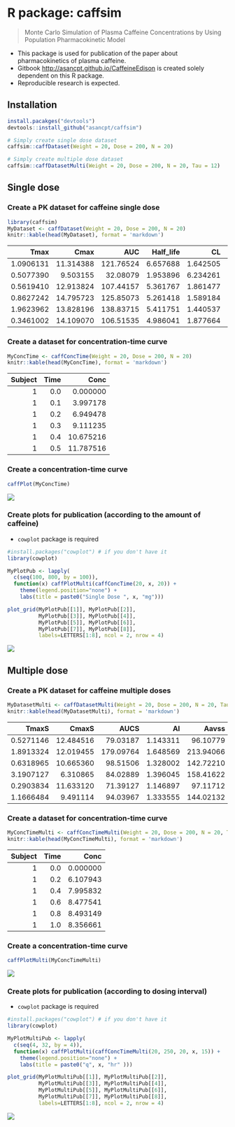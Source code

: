 


# R package: caffsim

> Monte Carlo Simulation of Plasma Caffeine Concentrations by Using Population Pharmacokinetic Model

- This package is used for publication of the paper about pharmacokinetics of plasma caffeine.
- Gitbook <http://asancpt.github.io/CaffeineEdison> is created solely dependent on this R package.
- Reproducible research is expected.

## Installation


```r
install.pacakges("devtools")
devtools::install_github("asancpt/caffsim")

# Simply create single dose dataset
caffsim::caffDataset(Weight = 20, Dose = 200, N = 20) 

# Simply create multiple dose dataset
caffsim::caffDatasetMulti(Weight = 20, Dose = 200, N = 20, Tau = 12) 
```

## Single dose

### Create a PK dataset for caffeine single dose


```r
library(caffsim)
MyDataset <- caffDataset(Weight = 20, Dose = 200, N = 20)
knitr::kable(head(MyDataset), format = 'markdown')
```



|      Tmax|      Cmax|       AUC| Half_life|       CL|        V|        Ka|        Ke|
|---------:|---------:|---------:|---------:|--------:|--------:|---------:|---------:|
| 1.0906131| 11.314388| 121.76524|  6.657688| 1.642505| 15.77963|  3.262995| 0.1040902|
| 0.5077390|  9.503155|  32.08079|  1.953896| 6.234261| 17.57734|  5.887948| 0.3546760|
| 0.5619410| 12.913824| 107.44157|  5.361767| 1.861477| 14.40232|  7.310243| 0.1292484|
| 0.8627242| 14.795723| 125.85073|  5.261418| 1.589184| 12.06546|  4.123528| 0.1317135|
| 1.9623962| 13.828196| 138.83715|  5.411751| 1.440537| 11.24939|  1.314898| 0.1280547|
| 0.3461002| 14.109070| 106.51535|  4.986041| 1.877664| 13.50954| 13.322522| 0.1389880|

### Create a dataset for concentration-time curve


```r
MyConcTime <- caffConcTime(Weight = 20, Dose = 200, N = 20)
knitr::kable(head(MyConcTime), format = 'markdown') 
```



| Subject| Time|      Conc|
|-------:|----:|---------:|
|       1|  0.0|  0.000000|
|       1|  0.1|  3.997178|
|       1|  0.2|  6.949478|
|       1|  0.3|  9.111235|
|       1|  0.4| 10.675216|
|       1|  0.5| 11.787516|

### Create a concentration-time curve


```r
caffPlot(MyConcTime)
```

![](assets/figures/MyPlotMyConcTime-1.png)<!-- -->

### Create plots for publication (according to the amount of caffeine)

- `cowplot` package is required


```r
#install.packages("cowplot") # if you don't have it
library(cowplot)

MyPlotPub <- lapply(
  c(seq(100, 800, by = 100)), 
  function(x) caffPlotMulti(caffConcTime(20, x, 20)) + 
    theme(legend.position="none") + 
    labs(title = paste0("Single Dose ", x, "mg")))

plot_grid(MyPlotPub[[1]], MyPlotPub[[2]],
          MyPlotPub[[3]], MyPlotPub[[4]],
          MyPlotPub[[5]], MyPlotPub[[6]],
          MyPlotPub[[7]], MyPlotPub[[8]],
          labels=LETTERS[1:8], ncol = 2, nrow = 4)
```

![](assets/figures/MyPlotPub-1.png)<!-- -->

## Multiple dose

### Create a PK dataset for caffeine multiple doses


```r
MyDatasetMulti <- caffDatasetMulti(Weight = 20, Dose = 200, N = 20, Tau = 12)
knitr::kable(head(MyDatasetMulti), format = 'markdown') 
```



|     TmaxS|     CmaxS|      AUCS|       AI|     Aavss|     Cavss|   Cmaxss|   Cminss|
|---------:|---------:|---------:|--------:|---------:|---------:|--------:|--------:|
| 0.5271146| 12.484516|  79.03187| 1.143311|  96.10779|  6.585989| 15.63696| 1.960048|
| 1.8913324| 12.019455| 179.09764| 1.648569| 213.94066| 14.924803| 22.95346| 9.030201|
| 0.6318965| 10.665360|  98.51506| 1.328002| 142.72210|  8.209588| 15.24596| 3.765590|
| 3.1907127|  6.310865|  84.02889| 1.396045| 158.41622|  7.002408| 12.31609| 3.493959|
| 0.2903834| 11.633120|  71.39127| 1.146897|  97.11712|  5.949272| 14.02226| 1.795997|
| 1.1666484|  9.491114|  94.03967| 1.333555| 144.02132|  7.836639| 14.48238| 3.622403|

### Create a dataset for concentration-time curve


```r
MyConcTimeMulti <- caffConcTimeMulti(Weight = 20, Dose = 200, N = 20, Tau = 12, Repeat = 10)
knitr::kable(head(MyConcTimeMulti), format = 'markdown')
```



| Subject| Time|     Conc|
|-------:|----:|--------:|
|       1|  0.0| 0.000000|
|       1|  0.2| 6.107943|
|       1|  0.4| 7.995832|
|       1|  0.6| 8.477541|
|       1|  0.8| 8.493149|
|       1|  1.0| 8.356661|

### Create a concentration-time curve


```r
caffPlotMulti(MyConcTimeMulti)
```

![](assets/figures/MyPlotMultiMyConcTimeMulti-1.png)<!-- -->

### Create plots for publication (according to dosing interval)

- `cowplot` package is required


```r
#install.packages("cowplot") # if you don't have it
library(cowplot)

MyPlotMultiPub <- lapply(
  c(seq(4, 32, by = 4)), 
  function(x) caffPlotMulti(caffConcTimeMulti(20, 250, 20, x, 15)) + 
    theme(legend.position="none") + 
    labs(title = paste0("q", x, "hr" )))

plot_grid(MyPlotMultiPub[[1]], MyPlotMultiPub[[2]],
          MyPlotMultiPub[[3]], MyPlotMultiPub[[4]],
          MyPlotMultiPub[[5]], MyPlotMultiPub[[6]],
          MyPlotMultiPub[[7]], MyPlotMultiPub[[8]],
          labels=LETTERS[1:8], ncol = 2, nrow = 4)
```

![](assets/figures/MyPlotMultiPub-1.png)<!-- -->
